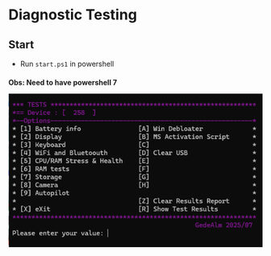 # Diagnostic Testing 

<h2> Start</h2>


- Run   `start.ps1` in powershell


<h4> Obs:  Need to have powershell 7


![start.png](Images/start.png)
